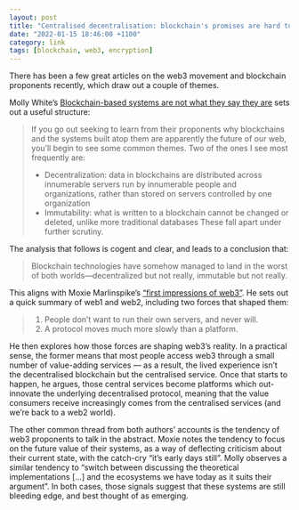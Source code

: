 ```yaml
---
layout: post
title: "Centralised decentralisation: blockchain's promises are hard to keep"
date: "2022-01-15 18:46:00 +1100"
category: link
tags: [blockchain, web3, encryption]
---
```


There has been a few great articles on the web3 movement and blockchain proponents recently, which draw out a couple of themes. 

Molly White’s [Blockchain-based systems are not what they say they are](https://blog.mollywhite.net/blockchains-are-not-what-they-say/) sets out a useful structure:

> If you go out seeking to learn from their proponents why blockchains and the systems built atop them are apparently the future of our web, you’ll begin to see some common themes. Two of the ones I see most frequently are:
> * Decentralization: data in blockchains are distributed across innumerable servers run by innumerable people and organizations, rather than stored on servers controlled by one organization
> * Immutability: what is written to a blockchain cannot be changed or deleted, unlike more traditional databases
> These fall apart under further scrutiny.

The analysis that follows is cogent and clear, and leads to a conclusion that: 

> Blockchain technologies have somehow managed to land in the worst of both worlds—decentralized but not really, immutable but not really.


This aligns with Moxie Marlinspike’s [“first impressions of web3”](https://moxie.org/2022/01/07/web3-first-impressions.html). He sets out a quick summary of web1 and web2, including two forces that shaped them: 

> 1. People don’t want to run their own servers, and never will.
> 2. A protocol moves much more slowly than a platform. 

He then explores how those forces are shaping web3’s reality. In a practical sense, the former means that most people access web3 through a small number of value-adding services — as a result, the lived experience isn’t the decentralised blockchain but the centralised service. Once that starts to happen, he argues, those central services become platforms which out-innovate the underlying decentralised protocol, meaning that the value consumers receive increasingly comes from the centralised services (and we’re back to a web2 world). 


The other common thread from both authors’ accounts is the tendency of web3 proponents to talk in the abstract. Moxie notes the tendency to focus on the future value of their systems, as a way of deflecting criticism about their current state, with the catch-cry “it’s early days still”. Molly observes a similar tendency to “switch between discussing the theoretical implementations […] and the ecosystems we have today as it suits their argument”. In both cases, those signals suggest that these systems are still bleeding edge, and best thought of as emerging. 
